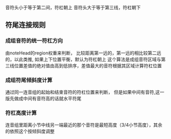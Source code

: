 音符头小于等于第二间，符杠朝上
音符头大于等于第三线，符杠朝下

## 符尾连接规则

### 成组音符的统一符杠方向

由noteHead的region权重来判断， 比较距离第一远的，第一远的相比较第二远的，以此类推,
如果上下位置平衡，默认为符杠朝上
这个算法是成组音符区域与第三线位置差值的绝对值由高到低排序，差值最大的音符根据其区域计算符杠位置

### 成组符尾倾斜度计算

通过同一连音组的起始和结束音符的符杠位置来判断，
但是如果中间有音符,这一版先做成中间有音符高的话就水平符尾

### 符杠高度计算

连音组里距离小节中线另一端最近的那个音符是最短高度（3/4小节高度），其余的依照这个按倾斜度调整

